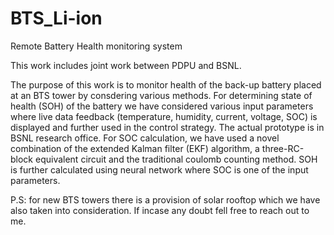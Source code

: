 # BTS_Li-ion
Remote Battery Health monitoring system 

This work includes joint work between PDPU and BSNL.

The purpose of this work is to monitor health of the back-up battery placed at an BTS tower by consdering various methods. For determining state of health (SOH) of the battery 
we have considered various input parameters where live data feedback (temperature, humidity, current, voltage, SOC) is displayed and further used in the control strategy. 
The actual prototype is in BSNL research office. For SOC calculation, we have used a novel combination of the extended Kalman filter (EKF) algorithm, a three-RC-block equivalent
circuit and the traditional coulomb counting method. SOH is further calculated using neural network where SOC is one of the input parameters.

P.S: for new BTS towers there is a provision of solar rooftop which we have also taken into consideration. If incase any doubt fell free to reach out to me. 

